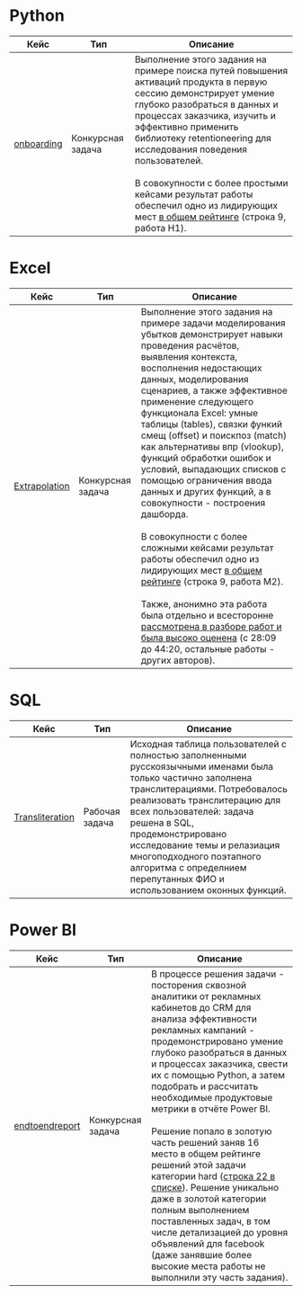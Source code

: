 # Python
| Кейс | Тип            | Описание                                                                                                                                                                                                                                                                                                                                              |
|------|----------------|-------------------------------------------------------------------------------------------------------------------------------------------------------------------------------------------------------------------------------------------------------------------------------------------------------------------------------------------------------|
| [onboarding](https://github.com/romanolegov/portfolio/tree/main/python/onboarding)     | Конкурсная задача |Выполнение этого задания на примере поиска путей повышения активаций продукта в первую сессию демонстрирует умение глубоко разобраться в данных и процессах заказчика, изучить и эффективно применить библиотеку retentioneering для исследования поведения пользователей. <br/><br/>  В совокупности с более простыми кейсами результат работы обеспечил одно из лидирующих мест [в общем рейтинге](https://contest.careerfactory.ru/contest_inside/1645712833779x504186065893457900) (строка 9, работа H1).|

# Excel

| Кейс          | Тип                                                                                                                                                                                                                                                                                                                                                                                                  | Описание                                                                                                                                                                                                                                                                                                                                                                                                                                                                                                    |
|---------------|------------------------------------------------------------------------------------------------------------------------------------------------------------------------------------------------------------------------------------------------------------------------------------------------------------------------------------------------------------------------------------------------------|-------------------------------------------------------------------------------------------------------------------------------------------------------------------------------------------------------------------------------------------------------------------------------------------------------------------------------------------------------------------------------------------------------------------------------------------------------------------------------------------------------------|
| [Extrapolation](https://github.com/romanolegov/portfolio/tree/main/Excel/Extrapolation) | Конкурсная задача | Выполнение этого задания на примере задачи моделирования убытков демонстрирует навыки проведения расчётов, выявления контекста, восполнения недостающих данных, моделирования сценариев, а также эффективное применение следующего функционала Excel: умные таблицы (tables), связки функий смещ (offset) и поискпоз (match) как альтернативы впр (vlookup), функций обработки ошибок и условий, выпадающих списков с помощью ограничения ввода данных и других функций, а в совокупности - построения дашборда. <br/><br/>В совокупности с более сложными кейсами результат работы обеспечил одно из лидирующих мест [в общем рейтинге](https://contest.careerfactory.ru/contest_inside/1645712833779x504186065893457900) (строка 9, работа M2).<br/><br/> Также, анонимно эта работа была отдельно и всесторонне [рассмотрена в разборе работ и была высоко оценена](https://youtu.be/5L4eBeOp0Tk?t=1689) (c 28:09 до 44:20, остальные работы - других авторов).|

# SQL
| Кейс | Тип            | Описание                                                                                                                                                                                                                                                                                                                                              |
|------|----------------|-------------------------------------------------------------------------------------------------------------------------------------------------------------------------------------------------------------------------------------------------------------------------------------------------------------------------------------------------------|
| [Transliteration](https://github.com/romanolegov/portfolio/tree/main/sql/transliteration)     | Рабочая задача | Исходная таблица пользователей с полностью заполненными русскоязычными именами была только частично заполнена транслитерациями. Потребовалось реализовать транслитерацию для всех пользователей: задача решена в SQL, продемонстрировано исследование темы и релазиация многоподходного поэтапного алгоритма с определнием перепутанных ФИО и использованием оконных функций. |

# Power BI
| Кейс | Тип            | Описание                                                                                                                                                                                                                                                                                                                                              |
|------|----------------|-------------------------------------------------------------------------------------------------------------------------------------------------------------------------------------------------------------------------------------------------------------------------------------------------------------------------------------------------------|
| [endtoendreport](https://github.com/romanolegov/portfolio/tree/main/PowerBI/endtoendreport)     | Конкурсная задача | В процессе решения задачи - посторения сквозной аналитики от рекламных кабинетов до CRM для анализа эффективности рекламных кампаний - продемонстрировано умение глубоко разобраться в данных и процессах заказчика, свести их с помощью Python, а затем подобрать и рассчитать необходимые продуктовые метрики в отчёте Power BI. <br/><br/>  Решение попало в золотую часть решений заняв 16 место в общем рейтинге решений этой задачи категории hard ([строка 22 в списке](https://contest.careerfactory.ru/contest_inside/1631727068357x533886067160645600)). Решение уникально даже в золотой категории полным выполнением поставленных задач, в том числе детализацией до уровня объявлений для facebook (даже занявшие более высокие места работы не выполнили эту часть задания).|
